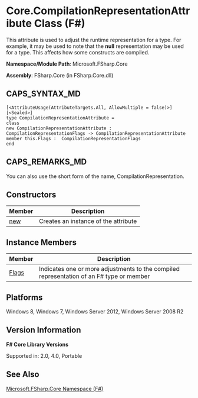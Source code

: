 # Core.CompilationRepresentationAttribute Class (F#)

This attribute is used to adjust the runtime representation for a type. For example, it may be used to note that the **null** representation may be used for a type. This affects how some constructs are compiled.

**Namespace/Module Path**: Microsoft.FSharp.Core

**Assembly**: FSharp.Core (in FSharp.Core.dll)


## CAPS_SYNTAX_MD

```
[<AttributeUsage(AttributeTargets.All, AllowMultiple = false)>]
[<Sealed>]
type CompilationRepresentationAttribute =
class
new CompilationRepresentationAttribute : CompilationRepresentationFlags -> CompilationRepresentationAttribute
member this.Flags :  CompilationRepresentationFlags
end
```

## CAPS_REMARKS_MD
You can also use the short form of the name, CompilationRepresentation.


## Constructors


|Member|Description|
|------|-----------|
|[new](http://msdn.microsoft.com/en-us/library/d7a5352e-f198-40c3-a999-4d4782fa2ee8)|Creates an instance of the attribute|

## Instance Members


|Member|Description|
|------|-----------|
|[Flags](http://msdn.microsoft.com/en-us/library/9ac4bd35-a1d8-4053-b9c6-6a4b16c30729)|Indicates one or more adjustments to the compiled representation of an F# type or member|

## Platforms
Windows 8, Windows 7, Windows Server 2012, Windows Server 2008 R2


## Version Information
**F# Core Library Versions**

Supported in: 2.0, 4.0, Portable




## See Also
[Microsoft.FSharp.Core Namespace &#40;F&#35;&#41;](Microsoft.FSharp.Core+Namespace+%28F%23%29.md)

